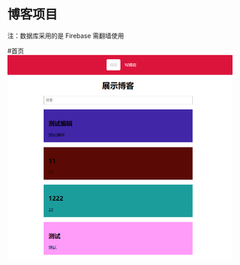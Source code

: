 # 博客项目    

 注：数据库采用的是 Firebase 需翻墙使用  

#首页   
![images](https://raw.githubusercontent.com/ijlkwyg/demo/master/images/Home.png)

